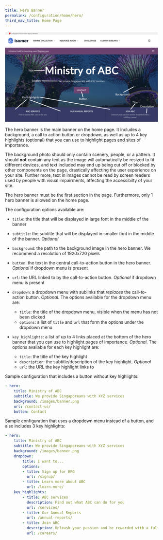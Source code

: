 ```yaml
---
title: Hero Banner
permalink: /configuration/home/hero/
third_nav_title: Home Page
---
```

![Screenshot of the hero banner on the home page with the components labelled](/images/config/home-hero.png)

The hero banner is the main banner on the home page. It includes a background, a call to action button or dropdown, as well as up to 4 key highlights (optional) that you can use to highlight pages and sites of importance.

The background photo should only contain scenery, people, or a pattern. It should **not** contain any text as the image will automatically be resized to fit different devices, and text included may end up being cut off or blocked by other components on the page, drastically affecting the user experience on your site. Further more, text in images cannot be read by screen readers used by people with visual impairments, affecting the accessibilty of your site.

The hero banner must be the first section in the page. Furthermore, only 1 hero banner is allowed on the home page.

The configuration options available are:

* `title`: the title that will be displayed in large font in the middle of the banner

* `subtitle`: the subtitle that will be displayed in smaller font in the middle of the banner. *Optional*

* `background`: the path to the background image in the hero banner. We recommend a resolution of 1920x720 pixels

* `button`: the text in the central call-to-action button in the hero banner. *Optional* if dropdown menu is present

* `url`: the URL linked to by the call-to-action button. *Optional* if dropdown menu is present

* `dropdown`: a dropdown menu with sublinks that *replaces* the call-to-action button. *Optional*. The options available for the dropdown menu are:

  * `title`: the title of the dropdown menu, visible when the menu has not been clicked
  * `options`: a list of `title` and `url` that form the options under the dropdown menu

* `key_highlights`: a list of up to 4 links placed at the bottom of the hero banner that you can use to highlight pages of importance. *Optional*. The options available for each key highlight are:

  * `title`: the title of the key highlight
  * `description`: the subtitle/description of the key highlight. *Optional*
  * `url`: the URL the key highlight links to

Sample configuration that includes a button without key highlights:

```yml
- hero:
    title: Ministry of ABC
    subtitle: We provide Singaporeans with XYZ services
    background: /images/banner.png
    url: /contact-us/
    button: Contact
```

Sample configuration that uses a dropdown menu instead of a button, and also includes 3 key highlights:

```yml
- hero:
    title: Ministry of ABC
    subtitle: We provide Singaporeans with XYZ services
    background: /images/banner.png
    dropdown:
        title: I want to...
        options:
        - title: Sign up for EFG
          url: /signup/
        - title: Learn more about ABC
          url: /learn-more/
    key_highlights:
        - title: ABC services
          description: Find out what ABC can do for you
          url: /services/
        - title: Our Annual Reports
          url: /annual-reports/
        - title: Join ABC
          description: Unleash your passion and be rewarded with a fulfilling career!
          url: /careers/
```